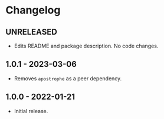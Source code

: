 # Changelog

## UNRELEASED

- Edits README and package description. No code changes.

## 1.0.1 - 2023-03-06

* Removes `apostrophe` as a peer dependency.

## 1.0.0 - 2022-01-21

* Initial release.
